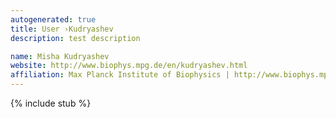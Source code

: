 ```yaml
---
autogenerated: true
title: User ›Kudryashev
description: test description

name: Misha Kudryashev
website: http://www.biophys.mpg.de/en/kudryashev.html
affiliation: Max Planck Institute of Biophysics | http://www.biophys.mpg.de/
---
```

{% include stub %}

